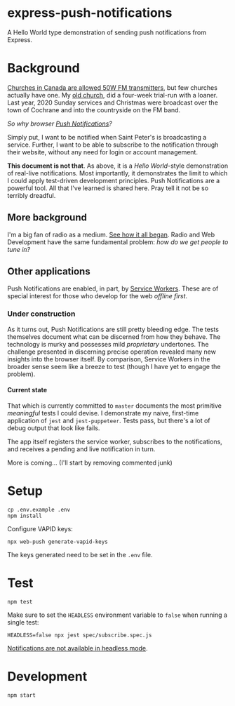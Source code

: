express-push-notifications
==========================

A Hello World type demonstration of sending push notifications from Express.

# Background

[Churches in Canada are allowed 50W FM transmitters](https://crtc.gc.ca/eng/archive/2013/2013-621.htm), but few churches actually have one. My [old church](https://saintpeters.ca/), did a four-week trial-run with a loaner. Last year, 2020 Sunday services and Christmas were broadcast over the town of Cochrane and into the countryside on the FM band.

_So why browser [Push Notifications](https://developer.mozilla.org/en-US/docs/Web/API/Push\_API)?_

Simply put, I want to be notified when Saint Peter's is broadcasting a service. Further, I want to be able to subscribe to the notification through their website, without any need for login or account management.

**This document is not that**. As above, it is a _Hello World_-style demonstration of real-live notifications. Most importantly, it demonstrates the limit to which I could apply test-driven development principles. Push Notifications are a powerful tool. All that I've learned is shared here. Pray tell it not be so terribly dreadful.

## More background

I'm a big fan of radio as a medium. [See how it all began](https://www.youtube.com/playlist?list=PL7W6bXoWmZ9eAUMIixTExbfiz8X0plAKj). Radio and Web Development have the same fundamental problem: _how do we get people to tune in?_

## Other applications

Push Notifications are enabled, in part, by [Service Workers](https://developer.mozilla.org/en-US/docs/Web/API/Service_Worker\_API). These are of special interest for those who develop for the web _offline first_.

### Under construction

As it turns out, Push Notifications are still pretty bleeding edge. The tests themselves document what can be discerned from how they behave. The technology is murky and possesses mild _proprietary_ undertones. The challenge presented in discerning precise operation revealed many new insights into the browser itself. By comparison, Service Workers in the broader sense seem like a breeze to test (though I have yet to engage the problem).

#### Current state

That which is currently committed to `master` documents the most primitive _meaningful_ tests I could devise. I demonstrate my naive, first-time application of `jest` and `jest-puppeteer`. Tests pass, but there's a lot of debug output that look like fails.

The app itself registers the service worker, subscribes to the notifications, and receives a pending and live notification in turn.

More is coming... (I'll start by removing commented junk)

# Setup

```
cp .env.example .env
npm install
```

Configure VAPID keys:

```
npx web-push generate-vapid-keys
```

The keys generated need to be set in the `.env` file.

# Test

```
npm test
```

Make sure to set the `HEADLESS` environment variable to `false` when running a single test:

```
HEADLESS=false npx jest spec/subscribe.spec.js
```

[Notifications are not available in headless mode](https://github.com/puppeteer/puppeteer/issues/3432).

# Development

```
npm start
```
